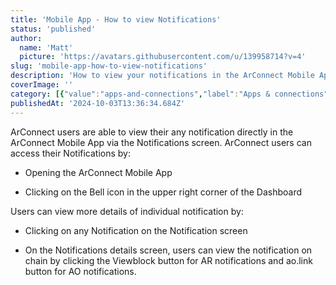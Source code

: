 ```yaml
---
title: 'Mobile App - How to view Notifications'
status: 'published'
author:
  name: 'Matt'
  picture: 'https://avatars.githubusercontent.com/u/139958714?v=4'
slug: 'mobile-app-how-to-view-notifications'
description: 'How to view your notifications in the ArConnect Mobile App'
coverImage: ''
category: [{"value":"apps-and-connections","label":"Apps & connections"},{"label":"Mobile app","value":"mobile-app"}]
publishedAt: '2024-10-03T13:36:34.684Z'
---
```


ArConnect users are able to view their any notification directly in the ArConnect Mobile App via the Notifications screen. ArConnect users can access their Notifications by:

- Opening the ArConnect Mobile App

- Clicking on the Bell icon in the upper right corner of the Dashboard

Users can view more details of individual notification by:

- Clicking on any Notification on the Notification screen

- On the Notifications details screen, users can view the notification on chain by clicking the Viewblock button for AR notifications and ao.link button for AO notifications.



